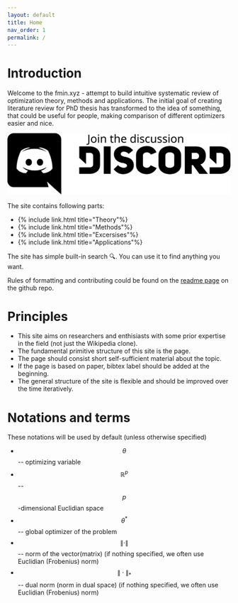 ```yaml
---
layout: default
title: Home
nav_order: 1
permalink: /
---
```


# Introduction

Welcome to the fmin.xyz - attempt to build intuitive systematic review of optimization theory, methods and applications. The initial goal of creating literature review for PhD thesis has transformed to the idea of something, that could be useful for people, making comparison of different optimizers easier and nice.

[![](/assets/images/discord.svg)](https://discord.gg/vQv7Gfv)

The site contains following parts:

* {% include link.html title="Theory"%}
* {% include link.html title="Methods"%}
* {% include link.html title="Excersises"%}
* {% include link.html title="Applications"%}

The site has simple built-in search 🔍. You can use it to find anything you want.

Rules of formatting and contributing could be found on the [readme page](https://github.com/MerkulovDaniil/optim) on the github repo.

# Principles

* This site aims on researchers and enthisiasts with some prior expertise in the field (not just the Wikipedia clone).
* The fundamental primitive structure of this site is the page.
* The page should consist short self-sufficient material about the topic.
* If the page is based on paper, bibtex label should be added at the beginning.
* The general structure of the site is flexible and should be improved over the time iteratively.

# Notations and terms

These notations will be used by default (unless otherwise specified)

* $$\theta$$ -- optimizing variable
* $$\mathbb{R}^p$$ -- $$p$$-dimensional Euclidian space
* $$\theta^*$$ -- global optimizer of the problem
* $$\| \cdot \|$$ -- norm of the vector(matrix) (if nothing specified, we often use Euclidian (Frobenius) norm)
* $$\| \cdot \|_*$$ -- dual norm (norm in dual space) (if nothing specified, we often use Euclidian (Frobenius) norm)

